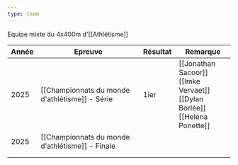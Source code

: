 ```yaml
---
type: team
---
```

Equipe mixte du 4x400m d'[[Athlétisme]]

| Année | Epreuve                                         | Résultat | Remarque                                                                          |
| ----- | ----------------------------------------------- | -------- | --------------------------------------------------------------------------------- |
| 2025  | [[Championnats du monde d'athlétisme]] - Série  | 1ier     | [[Jonathan Sacoor]]<br>[[Imke Vervaet]]<br>[[Dylan Borlée]]<br>[[Helena Ponette]] |
| 2025  | [[Championnats du monde d'athlétisme]] - Finale |          |                                                                                   |
|       |                                                 |          |                                                                                   |
|       |                                                 |          |                                                                                   |

